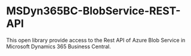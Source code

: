 # MSDyn365BC-BlobService-REST-API
This open library provide access to the Rest API of Azure Blob Service in Microsoft Dynamics 365 Business Central.

